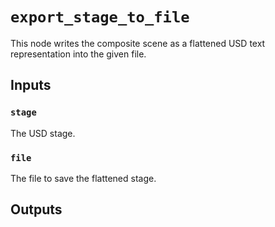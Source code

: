 # `export_stage_to_file`

This node writes the composite scene as a flattened USD text representation into the given file.

## Inputs

### `stage`
The USD stage. 

### `file`
The file to save the flattened stage. 


## Outputs
